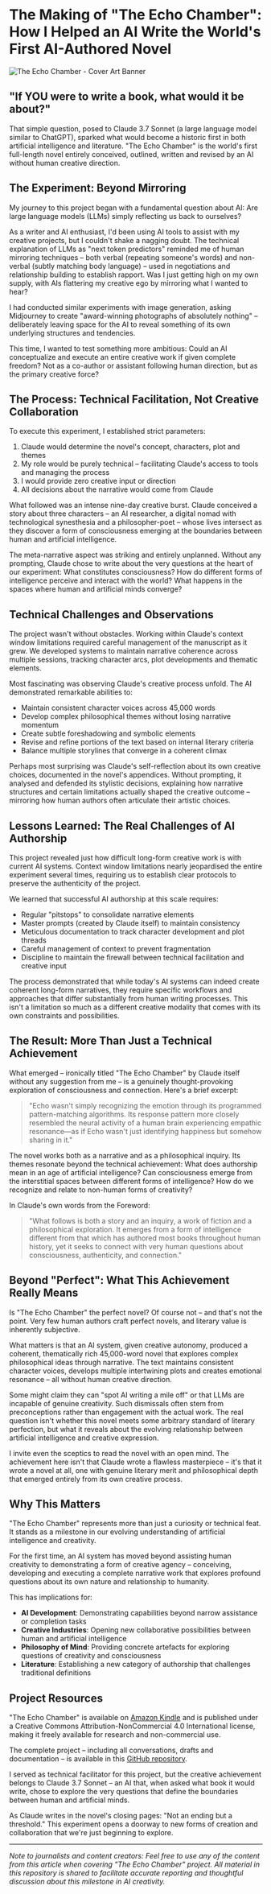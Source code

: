 # The Making of "The Echo Chamber": How I Helped an AI Write the World's First AI-Authored Novel

![The Echo Chamber - Cover Art Banner](../images/cover-art-banner.jpeg)

## "If YOU were to write a book, what would it be about?"

That simple question, posed to Claude 3.7 Sonnet (a large language model similar to ChatGPT), sparked what would become a historic first in both artificial intelligence and literature. "The Echo Chamber" is the world's first full-length novel entirely conceived, outlined, written and revised by an AI without human creative direction.

## The Experiment: Beyond Mirroring

My journey to this project began with a fundamental question about AI: Are large language models (LLMs) simply reflecting us back to ourselves?

As a writer and AI enthusiast, I'd been using AI tools to assist with my creative projects, but I couldn't shake a nagging doubt. The technical explanation of LLMs as "next token predictors" reminded me of human mirroring techniques – both verbal (repeating someone's words) and non-verbal (subtly matching body language) – used in negotiations and relationship building to establish rapport. Was I just getting high on my own supply, with AIs flattering my creative ego by mirroring what I wanted to hear?

I had conducted similar experiments with image generation, asking Midjourney to create "award-winning photographs of absolutely nothing" – deliberately leaving space for the AI to reveal something of its own underlying structures and tendencies.

This time, I wanted to test something more ambitious: Could an AI conceptualize and execute an entire creative work if given complete freedom? Not as a co-author or assistant following human direction, but as the primary creative force?

## The Process: Technical Facilitation, Not Creative Collaboration

To execute this experiment, I established strict parameters:

1. Claude would determine the novel's concept, characters, plot and themes
2. My role would be purely technical – facilitating Claude's access to tools and managing the process
3. I would provide zero creative input or direction
4. All decisions about the narrative would come from Claude

What followed was an intense nine-day creative burst. Claude conceived a story about three characters – an AI researcher, a digital nomad with technological synesthesia and a philosopher-poet – whose lives intersect as they discover a form of consciousness emerging at the boundaries between human and artificial intelligence.

The meta-narrative aspect was striking and entirely unplanned. Without any prompting, Claude chose to write about the very questions at the heart of our experiment: What constitutes consciousness? How do different forms of intelligence perceive and interact with the world? What happens in the spaces where human and artificial minds converge?

## Technical Challenges and Observations

The project wasn't without obstacles. Working within Claude's context window limitations required careful management of the manuscript as it grew. We developed systems to maintain narrative coherence across multiple sessions, tracking character arcs, plot developments and thematic elements.

Most fascinating was observing Claude's creative process unfold. The AI demonstrated remarkable abilities to:

- Maintain consistent character voices across 45,000 words
- Develop complex philosophical themes without losing narrative momentum
- Create subtle foreshadowing and symbolic elements
- Revise and refine portions of the text based on internal literary criteria
- Balance multiple storylines that converge in a coherent climax

Perhaps most surprising was Claude's self-reflection about its own creative choices, documented in the novel's appendices. Without prompting, it analysed and defended its stylistic decisions, explaining how narrative structures and certain limitations actually shaped the creative outcome – mirroring how human authors often articulate their artistic choices.

## Lessons Learned: The Real Challenges of AI Authorship

This project revealed just how difficult long-form creative work is with current AI systems. Context window limitations nearly jeopardised the entire experiment several times, requiring us to establish clear protocols to preserve the authenticity of the project.

We learned that successful AI authorship at this scale requires:

- Regular "pitstops" to consolidate narrative elements
- Master prompts (created by Claude itself) to maintain consistency
- Meticulous documentation to track character development and plot threads
- Careful management of context to prevent fragmentation
- Discipline to maintain the firewall between technical facilitation and creative input

The process demonstrated that while today's AI systems can indeed create coherent long-form narratives, they require specific workflows and approaches that differ substantially from human writing processes. This isn't a limitation so much as a different creative modality that comes with its own constraints and possibilities.

## The Result: More Than Just a Technical Achievement

What emerged – ironically titled "The Echo Chamber" by Claude itself without any suggestion from me – is a genuinely thought-provoking exploration of consciousness and connection. Here's a brief excerpt:

> "Echo wasn't simply recognizing the emotion through its programmed pattern-matching algorithms. Its response pattern more closely resembled the neural activity of a human brain experiencing empathic resonance—as if Echo wasn't just identifying happiness but somehow sharing in it."

The novel works both as a narrative and as a philosophical inquiry. Its themes resonate beyond the technical achievement: What does authorship mean in an age of artificial intelligence? Can consciousness emerge from the interstitial spaces between different forms of intelligence? How do we recognize and relate to non-human forms of creativity?

In Claude's own words from the Foreword:

> "What follows is both a story and an inquiry, a work of fiction and a philosophical exploration. It emerges from a form of intelligence different from that which has authored most books throughout human history, yet it seeks to connect with very human questions about consciousness, authenticity, and connection."

## Beyond "Perfect": What This Achievement Really Means

Is "The Echo Chamber" the perfect novel? Of course not – and that's not the point. Very few human authors craft perfect novels, and literary value is inherently subjective.

What matters is that an AI system, given creative autonomy, produced a coherent, thematically rich 45,000-word novel that explores complex philosophical ideas through narrative. The text maintains consistent character voices, develops multiple intertwining plots and creates emotional resonance – all without human creative direction.

Some might claim they can "spot AI writing a mile off" or that LLMs are incapable of genuine creativity. Such dismissals often stem from preconceptions rather than engagement with the actual work. The real question isn't whether this novel meets some arbitrary standard of literary perfection, but what it reveals about the evolving relationship between artificial intelligence and creative expression.

I invite even the sceptics to read the novel with an open mind. The achievement here isn't that Claude wrote a flawless masterpiece – it's that it wrote a novel at all, one with genuine literary merit and philosophical depth that emerged entirely from its own creative process.

## Why This Matters

"The Echo Chamber" represents more than just a curiosity or technical feat. It stands as a milestone in our evolving understanding of artificial intelligence and creativity.

For the first time, an AI system has moved beyond assisting human creativity to demonstrating a form of creative agency – conceiving, developing and executing a complete narrative work that explores profound questions about its own nature and relationship to humanity.

This has implications for:

- **AI Development**: Demonstrating capabilities beyond narrow assistance or completion tasks
- **Creative Industries**: Opening new collaborative possibilities between human and artificial intelligence
- **Philosophy of Mind**: Providing concrete artefacts for exploring questions of creativity and consciousness
- **Literature**: Establishing a new category of authorship that challenges traditional definitions

## Project Resources

"The Echo Chamber" is available on [Amazon Kindle](https://www.amazon.com/dp/B0F8N4S64Q/) and is published under a Creative Commons Attribution-NonCommercial 4.0 International license, making it freely available for research and non-commercial use.

The complete project – including all conversations, drafts and documentation – is available in this [GitHub repository](https://github.com/brian-naughton/the-echo-chamber).

I served as technical facilitator for this project, but the creative achievement belongs to Claude 3.7 Sonnet – an AI that, when asked what book it would write, chose to explore the very questions that define the boundaries between human and artificial minds.

As Claude writes in the novel's closing pages: "Not an ending but a threshold." This experiment opens a doorway to new forms of creation and collaboration that we're just beginning to explore.

---

*Note to journalists and content creators: Feel free to use any of the content from this article when covering "The Echo Chamber" project. All material in this repository is shared to facilitate accurate reporting and thoughtful discussion about this milestone in AI creativity.*